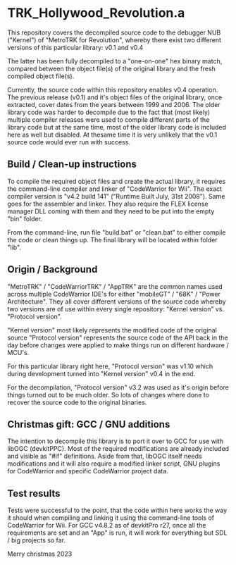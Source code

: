 # TRK_Hollywood_Revolution.a

This repository covers the decompiled source code to the debugger NUB ("Kernel")
of "MetroTRK for Revolution", whereby there exist two different versions of this
particular library: v0.1 and v0.4

The latter has been fully decompiled to a "one-on-one" hex binary match, compared
between the object file(s) of the original library and the fresh compiled object
file(s).

Currently, the source code within this repository enables v0.4 operation.
The previous release (v0.1) and it's object files of the original library, once
extracted, cover dates from the years between 1999 and 2006. The older library
code was harder to decompile due to the fact that (most likely) multiple compiler
releases were used to compile different parts of the library code but at the same
time, most of the older library code is included here as well but disabled. At
thesame time it is very unlikely that the v0.1 source code would ever run with
success.

## Build / Clean-up instructions

To compile the required object files and create the actual library, it requires
the command-line compiler and linker of "CodeWarrior for Wii". The exact compiler
version is "v4.2 build 141" ("Runtime Built July, 31st 2008"). Same goes for the
assembler and linker. They also require the FLEX license manager DLL coming with
them and they need to be put into the empty "bin" folder.

From the command-line, run file "build.bat" or "clean.bat" to either compile the
code or clean things up. The final library will be located within folder "lib".

## Origin / Background

"MetroTRK" / "CodeWarriorTRK" / "AppTRK" are the common names used across
multiple CodeWarrior IDE's for either "mobileGT" / "68K" / "Power Architecture".
They all cover different versions of the source code whereby two versions are of
use within every single repository: "Kernel version" vs. "Protocol version".

"Kernel version" most likely represents the modified code of the original source
"Protocol version" represents the source code of the API back in the day before
changes were applied to make things run on different hardware / MCU's.

For this particular library right here, "Protocol version" was v1.10 which
during development turned into "Kernel version" v0.4 in the end.

For the decompilation, "Protocol version" v3.2 was used as it's origin before
things turned out to be much older. So lots of changes where done to recover the
source code to the original binaries.

## Christmas gift: GCC / GNU additions

The intention to decompile this library is to port it over to GCC for use with
libOGC (devkitPPC). Most of the required modifications are already included and
visible as "#if" definitions. Aside from that, libOGC itself needs modifications
and it will also require a modified linker script, GNU plugins for CodeWarrior
and specific CodeWarrior project data.

## Test results

Tests were successful to the point, that the code within here works the way it
should when compiling and linking it using the command-line tools of CodeWarrior
for Wii. For GCC v4.8.2 as of devkitPro r27, once all the requirements are set
and an "App" is run, it will work for everything but SDL / big projects so far.



Merry christmas 2023
